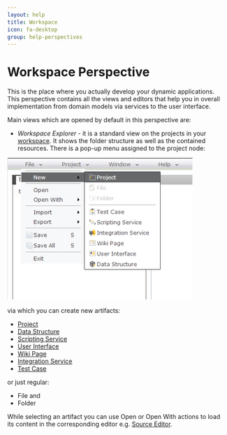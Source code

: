 ```yaml
---
layout: help
title: Workspace
icon: fa-desktop
group: help-perspectives
---
```


Workspace Perspective
===

This is the place where you actually develop your dynamic applications. This perspective contains all the views and editors that help you in overall implementation from domain models via services to the user interface.

Main views which are opened by default in this perspective are:

*	*Workspace Explorer* - it is a standard view on the projects in your [workspace](workspace.html). 
It shows the folder structure as well as the contained resources. There is a pop-up menu assigned to the project node:

![New Project Menu](../samples/bookstore/2_books_new_project_menu.png)

via which you can create new artifacts:

*	[Project](dynamic_applications.html)
*	[Data Structure](data_structures.html)
*	[Scripting Service](scripting_services.html)
*	[User Interface](web_content.html)
*	[Wiki Page](wiki_content.html)
*	[Integration Service](integration_services.html)
*	[Test Case](test_cases.html)

or just regular:

*	File and
*	Folder

While selecting an artifact you can use Open or Open With actions to load its content in the corresponding editor e.g. [Source Editor](source_editor.html).



